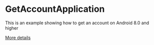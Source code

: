 # GetAccountApplication

This is an example showing how to get an account on Android 8.0 and higher

[More details](https://udfsoft.com/)
